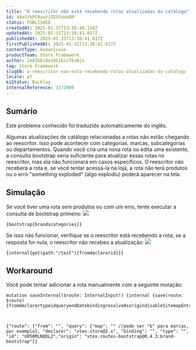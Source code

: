 ```yaml
---
title: "O reescritor não está recebendo rotas atualizadas do catálogo"
id: 48eSYkPCRaaYJZESFdob8M
status: PUBLISHED
createdAt: 2025-01-31T13:38:40.156Z
updatedAt: 2025-01-31T13:38:41.017Z
publishedAt: 2025-01-31T13:38:41.017Z
firstPublishedAt: 2025-01-31T13:38:41.017Z
contentType: knownIssue
productTeam: Store Framework
author: 2mXZkbi0oi061KicTExNjo
tag: Store Framework
slugEN: o-reescritor-nao-esta-recebendo-rotas-atualizadas-do-catalogo
locale: pt
kiStatus: Backlog
internalReference: 1172080
---
```


## Sumário

<div class="alert alert-info">
  <p>Este problema conhecido foi traduzido automaticamente do inglês.</p>
</div>


Algumas atualizações de catálogo relacionadas a rotas não estão chegando ao reescritor. Isso pode acontecer com categorias, marcas, subcategorias ou departamentos. Quando você cria uma nova rota ou edita uma existente, a consulta bootstrap seria suficiente para atualizar essas rotas no reescritor, mas ela não funcionará em casos específicos. O reescritor não receberá a rota e, se você tentar acessá-la na loja, a rota não terá produtos ou o erro "something exploded" (algo explodiu) poderá aparecer na tela.

## Simulação


Se você tiver uma rota sem produtos ou com um erro, tente executar a consulta de bootstrap primeiro:
 ![](https://vtexhelp.zendesk.com/attachments/token/lgRhaWsmwABr8rF4ow1DmLNwC/?name=image.png)

    {bootstrap{brandscategories}}


Se isso não funcionar, verifique se o reescritor está recebendo a rota; se a resposta for nula, o reescritor não recebeu a atualização:
 ![](https://vtexhelp.zendesk.com/attachments/token/W3vx3sa1BFL2DOSIsTh49tuvk/?name=image.png)

    {internal{get(path:"/test"){fromdeclarerid}}}

## Workaround


Você pode tentar adicionar a rota manualmente com a seguinte mutação:

    mutation saveInternal($route: InternalInput!) {internal {save(route: $route) {fromdeclarertypeidqueryendDatebindingresolveAsorigindisableSitemapEntry}}}



    {"route": {"from": "", "query": {"map": "" //pode ser "b" para marcas, por exemplo}, "declarer": "vtex.store@2.x", "binding": "", "type": "", "id": "U050MLNQDL2","origin": "vtex.routes-bootstrap@0.4.3:brand-bootstrap"}}






